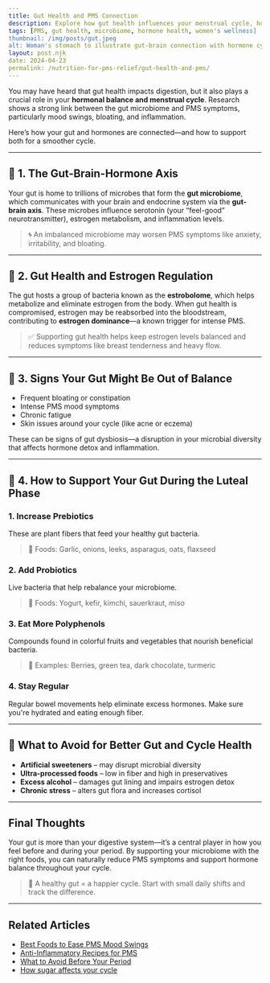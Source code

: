 ```yaml
---
title: Gut Health and PMS Connection
description: Explore how gut health influences your menstrual cycle, hormones, and PMS symptoms—and how to support your microbiome for better cycle balance.
tags: [PMS, gut health, microbiome, hormone health, women's wellness]
thumbnail: /img/posts/gut.jpeg
alt: Woman's stomach to illustrate gut-brain connection with hormone cycle
layout: post.njk
date: 2024-04-23
permalink: /nutrition-for-pms-relief/gut-health-and-pms/
---
```


You may have heard that gut health impacts digestion, but it also plays a crucial role in your **hormonal balance and menstrual cycle**. Research shows a strong link between the gut microbiome and PMS symptoms, particularly mood swings, bloating, and inflammation.

Here’s how your gut and hormones are connected—and how to support both for a smoother cycle.

---

## 🧠 1. **The Gut-Brain-Hormone Axis**

Your gut is home to trillions of microbes that form the **gut microbiome**, which communicates with your brain and endocrine system via the **gut-brain axis**. These microbes influence serotonin (your “feel-good” neurotransmitter), estrogen metabolism, and inflammation levels.

> 🌀 An imbalanced microbiome may worsen PMS symptoms like anxiety, irritability, and bloating.

---

## 🌸 2. **Gut Health and Estrogen Regulation**

The gut hosts a group of bacteria known as the **estrobolome**, which helps metabolize and eliminate estrogen from the body. When gut health is compromised, estrogen may be reabsorbed into the bloodstream, contributing to **estrogen dominance**—a known trigger for intense PMS.

> ✅ Supporting gut health helps keep estrogen levels balanced and reduces symptoms like breast tenderness and heavy flow.

---

## 🦠 3. **Signs Your Gut Might Be Out of Balance**

- Frequent bloating or constipation  
- Intense PMS mood symptoms  
- Chronic fatigue  
- Skin issues around your cycle (like acne or eczema)  

These can be signs of gut dysbiosis—a disruption in your microbial diversity that affects hormone detox and inflammation.

---

## 🥬 4. **How to Support Your Gut During the Luteal Phase**

### 1. **Increase Prebiotics**
These are plant fibers that feed your healthy gut bacteria.

> 🥦 Foods: Garlic, onions, leeks, asparagus, oats, flaxseed

### 2. **Add Probiotics**
Live bacteria that help rebalance your microbiome.

> 🥣 Foods: Yogurt, kefir, kimchi, sauerkraut, miso

### 3. **Eat More Polyphenols**
Compounds found in colorful fruits and vegetables that nourish beneficial bacteria.

> 🍇 Examples: Berries, green tea, dark chocolate, turmeric

### 4. **Stay Regular**
Regular bowel movements help eliminate excess hormones. Make sure you're hydrated and eating enough fiber.

---

## 🚫 What to Avoid for Better Gut and Cycle Health

- **Artificial sweeteners** – may disrupt microbial diversity
- **Ultra-processed foods** – low in fiber and high in preservatives  
- **Excess alcohol** – damages gut lining and impairs estrogen detox  
- **Chronic stress** – alters gut flora and increases cortisol

---

## Final Thoughts

Your gut is more than your digestive system—it’s a central player in how you feel before and during your period. By supporting your microbiome with the right foods, you can naturally reduce PMS symptoms and support hormone balance throughout your cycle.

> 🌱 A healthy gut = a happier cycle. Start with small daily shifts and track the difference.

---

## Related Articles

- [Best Foods to Ease PMS Mood Swings](/nutrition-for-pms-relief/foods-for-mood-swings)  
- [Anti-Inflammatory Recipes for PMS](/nutrition-for-pms-relief/anti-inflammatory-recipes-for-pms)
- [What to Avoid Before Your Period](/nutrition-for-pms-relief/what-to-avoid-before-your-period)
- [How sugar affects your cycle](/nutrition-for-pms-relief/how-sugar-affects-your-cycle)  